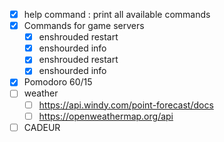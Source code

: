 - [x] help command : print all available commands
- [x] Commands for game servers
  - [x] enshrouded restart
  - [x] enshourded info
  - [x] enshrouded restart
  - [x] enshourded info
- [x] Pomodoro 60/15
- [ ] weather
  - [ ] https://api.windy.com/point-forecast/docs
  - [ ] https://openweathermap.org/api
- [ ] CADEUR
